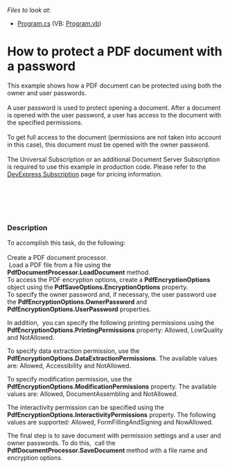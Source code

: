 <!-- default file list -->
*Files to look at*:

* [Program.cs](./CS/PDFPasswordProtection/Program.cs) (VB: [Program.vb](./VB/PDFPasswordProtection/Program.vb))
<!-- default file list end -->
# How to protect a PDF document with a password


This example shows how a PDF document can be protected using both the owner and user passwords.<br><br>A user password is used to protect opening a document. After a document is opened with the user password, a user has access to the document with the specified permissions.<br><br>To get full access to the document (permissions are not taken into account in this case), this document must be opened with the owner password.<br><br>The Universal Subscription or an additional Document Server Subscription is required to use this example in production code. Please refer to the <a href="https://www.devexpress.com/Subscriptions/">DevExpress Subscription</a> page for pricing information. <br><br><br> 
<p> </p>


<h3>Description</h3>

To accomplish this task, do the following: <br><br>Create a PDF document processor.<br>&nbsp;Load a PDF file from a file using the <strong>PdfDocumentProcessor.LoadDocument</strong> method.<br>To access the PDF&nbsp;encryption options, create a <strong>PdfEncryptionOptions</strong> object using the<strong> PdfSaveOptions.EncryptionOptions</strong> property.&nbsp;<br>To specify the owner password and, if necessary, the user password use the <strong>PdfEncryptionOptions.OwnerPassword</strong> and <strong>PdfEncryptionOptions.UserPassword</strong> properties.&nbsp;
<p>In addition,&nbsp; you can specify the following printing permissions using the <strong>PdfEncryptionOptions.PrintingPermissions</strong> property: Allowed, LowQuality and NotAllowed.</p>
<p>To specify data extraction permission, use the <strong>PdfEncryptionOptions.DataExtractionPermissions</strong>. The available values are: Allowed, Accessibility and NotAllowed.</p>
<p>To specify modification permission, use the <strong>PdfEncryptionOptions.ModificationPermissions</strong> property. The available values are: Allowed, DocumentAssembling and NotAllowed.</p>
<p>The interactivity permission can be specified using the <strong>PdfEncryptionOptions.InteractivityPermissions</strong> property. The following values are supported: Allowed, FormFillingAndSigning and NowAllowed.</p>
<p>The final step is to&nbsp;save document with permission settings and a user and owner passwords. To do this,&nbsp; call the <strong>PdfDocumentProcessor.SaveDocument&nbsp;</strong>method with a file name and encryption options.</p>

<br/>


